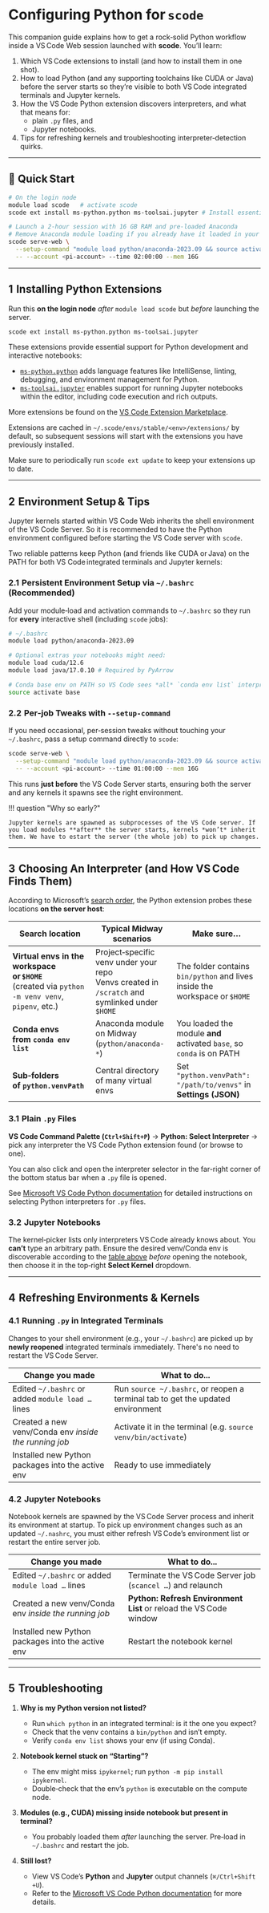 # Configuring Python for **`scode`**

This companion guide explains how to get a rock‑solid Python workflow inside a VS Code Web session launched with **scode**. You’ll learn:

1. Which VS Code extensions to install (and how to install them in one shot).
2. How to load Python (and any supporting toolchains like CUDA or Java) before the server starts so they’re visible to both VS Code integrated terminals and Jupyter kernels.
3. How the VS Code Python extension discovers interpreters, and what that means for:
    * plain `.py` files, and
    * Jupyter notebooks.
4. Tips for refreshing kernels and troubleshooting interpreter‑detection quirks.

---

## 🚀 Quick Start

```bash
# On the login node
module load scode   # activate scode
scode ext install ms-python.python ms-toolsai.jupyter # Install essential extentions

# Launch a 2‑hour session with 16 GB RAM and pre‑loaded Anaconda
# Remove Anaconda module loading if you already have it loaded in your ~/.bashrc
scode serve-web \
  --setup-command "module load python/anaconda-2023.09 && source activate base" \
  -- --account <pi-account> --time 02:00:00 --mem 16G
```

---

## 1  Installing Python Extensions

Run this **on the login node** *after* `module load scode` but *before* launching the server.

```bash
scode ext install ms-python.python ms-toolsai.jupyter
```

These extensions provide essential support for Python development and interactive notebooks:

* [`ms-python.python`](https://marketplace.visualstudio.com/items?itemName=ms-python.python) adds language features like IntelliSense, linting, debugging, and environment management for Python.
* [`ms-toolsai.jupyter`](https://marketplace.visualstudio.com/items?itemName=ms-toolsai.jupyter) enables support for running Jupyter notebooks within the editor, including code execution and rich outputs.

More extensions be found on the [VS Code Extension Marketplace](https://marketplace.visualstudio.com/vscode).

Extensions are cached in `~/.scode/envs/stable/<env>/extensions/` by default, so subsequent sessions will start with the extensions you have previously installed.

Make sure to periodically run `scode ext update` to keep your extensions up to date.

---

## 2  Environment Setup & Tips

Jupyter kernels started within VS Code Web inherits the shell environment of the VS Code Server. So it is recommended to have the Python environment configured before starting the VS Code server with `scode`.

Two reliable patterns keep Python (and friends like CUDA or Java) on the PATH for both VS Code integrated terminals and Jupyter kernels:

### 2.1  Persistent Environment Setup via `~/.bashrc` (Recommended)

Add your module‑load and activation commands to `~/.bashrc` so they run for **every** interactive shell (including `scode` jobs):

```bash
# ~/.bashrc
module load python/anaconda-2023.09

# Optional extras your notebooks might need:
module load cuda/12.6
module load java/17.0.10 # Required by PyArrow

# Conda base env on PATH so VS Code sees *all* `conda env list` interpreters
source activate base
```

### 2.2  Per‑job Tweaks with `--setup-command`

If you need occasional, per‑session tweaks without touching your `~/.bashrc`, pass a setup command directly to `scode`:

```bash
scode serve-web \
  --setup-command "module load python/anaconda-2023.09 && source activate base" \
  -- --account <pi-account> --time 01:00:00 --mem 16G
```

This runs **just before** the VS Code Server starts, ensuring both the server and any kernels it spawns see the right environment.

!!! question "Why so early?"

    Jupyter kernels are spawned as subprocesses of the VS Code server. If you load modules **after** the server starts, kernels *won’t* inherit them. We have to estart the server (the whole job) to pick up changes.

---

## 3  Choosing An Interpreter (and How VS Code Finds Them)

According to Microsoft’s [search order](https://code.visualstudio.com/docs/python/environments#_where-the-extension-looks-for-environments), the Python extension probes these locations **on the server host**:

| Search location                                                                                     | Typical Midway scenarios                         | Make sure…                                                             |
| --------------------------------------------------------------------------------------------------- | ----------------------------------------------- | ---------------------------------------------------------------------- |
| **Virtual envs in the workspace or `$HOME`** <br/> (created via `python -m venv venv`, `pipenv`, etc.) | Project‑specific venv under your repo <br/> Venvs created in `/scratch` and symlinked under `$HOME`           | The folder contains `bin/python` and lives inside the workspace or `$HOME` |
| **Conda envs from `conda env list`**                                                                | Anaconda module on Midway (`python/anaconda-*`) | You loaded the module **and** activated `base`, so `conda` is on PATH  |
| **Sub‑folders of `python.venvPath`**                                                                | Central directory of many virtual envs          | Set `"python.venvPath": "/path/to/venvs"` in **Settings (JSON)**     |

### 3.1  Plain `.py` Files

**VS Code Command Palette (`Ctrl+Shift+P`)** → **Python: Select Interpreter** → pick any interpreter the VS Code Python extension found (or browse to one).

You can also click and open the interpreter selector in the far-right corner of the bottom status bar when a `.py` file is opened.

See [Microsoft VS Code Python documentation](https://code.visualstudio.com/docs/python/environments#_working-with-python-interpreters) for detailed instructions on selecting Python interpreters for `.py` files.

### 3.2  Jupyter Notebooks

The kernel‑picker lists only interpreters VS Code already knows about. You **can’t** type an arbitrary path. Ensure the desired venv/Conda env is discoverable according to the [table above](#3choosing-an-interpreter-and-how-vscode-finds-them) *before* opening the notebook, then choose it in the top‑right **Select Kernel** dropdown.

---

## 4  Refreshing Environments & Kernels

### 4.1  Running `.py` in Integrated Terminals

Changes to your shell environment (e.g., your `~/.bashrc`) are picked up by **newly reopened** integrated terminals immediately. There's no need to restart the VS Code Server.

| **Change you made**                                   | **What to do...**                             |
| ----------------------------------------------------- | ------------------------------------------------------------- |
| Edited `~/.bashrc` or added `module load …` lines     | Run `source ~/.bashrc`, or reopen a terminal tab to get the updated environment         |
| Created a new venv/Conda env *inside the running job* | Activate it in the terminal (e.g. `source venv/bin/activate`) |
| Installed new Python packages into the active env     | Ready to use immediately                                      |

### 4.2  Jupyter Notebooks

Notebook kernels are spawned by the VS Code Server process and inherit its environment at startup. To pick up environment changes such as an updated `~/.nashrc`, you must either refresh VS Code’s environment list or restart the entire server job.

| **Change you made**                                   | **What to do...**                                      |
| ----------------------------------------------------- | ----------------------------------------------------------------- |
| Edited `~/.bashrc` or added `module load …` lines     | Terminate the VS Code Server job (`scancel …`) and relaunch       |
| Created a new venv/Conda env *inside the running job* | **Python: Refresh Environment List** or reload the VS Code window |
| Installed new Python packages into the active env     | Restart the notebook kernel                    |

---

## 5  Troubleshooting

1. **Why is my Python version not listed?**

    * Run `which python` in an integrated terminal: is it the one you expect?
    * Check that the venv contains a `bin/python` and isn’t empty.
    * Verify `conda env list` shows your env (if using Conda).

2. **Notebook kernel stuck on “Starting”?**

    * The env might miss `ipykernel`; run `python -m pip install ipykernel`.
    * Double‑check that the env’s `python` is executable on the compute node.

3. **Modules (e.g., CUDA) missing inside notebook but present in terminal?**

    * You probably loaded them *after* launching the server. Pre‑load in `~/.bashrc` and restart the job.

4. **Still lost?**

    * View VS Code’s **Python** and **Jupyter** output channels (`⌘/Ctrl+Shift +U`).
    * Refer to the [Microsoft VS Code Python documentation](https://code.visualstudio.com/docs/python/python-quick-start) for more details.

